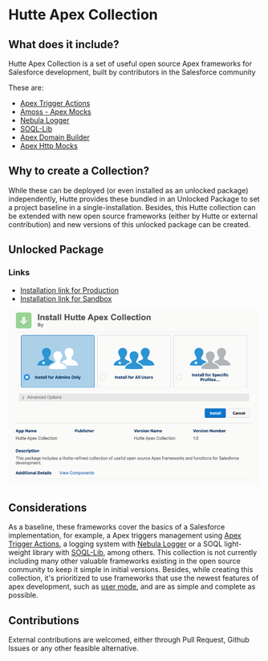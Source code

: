 # Hutte Apex Collection

## What does it include?

Hutte Apex Collection is a set of useful open source Apex frameworks for Salesforce development, built by contributors in the Salesforce community

These are:

- [Apex Trigger Actions](https://github.com/mitchspano/apex-trigger-actions-framework)
- [Amoss - Apex Mocks](https://github.com/bobalicious/amoss)
- [Nebula Logger](https://github.com/jongpie/NebulaLogger)
- [SOQL-Lib](https://github.com/beyond-the-cloud-dev/soql-lib)
- [Apex Domain Builder](https://github.com/rsoesemann/apex-domainbuilder)
- [Apex Http Mocks](https://github.com/rsoesemann/apex-httpmock)

## Why to create a Collection?

While these can be deployed (or even installed as an unlocked package) independently, Hutte provides these bundled in an Unlocked Package to set a project baseline in a single-installation. Besides, this Hutte collection can be extended with new open source frameworks (either by Hutte or external contribution) and new versions of this unlocked package can be created.

## Unlocked Package

### Links

- [Installation link for Production](https://login.salesforce.com/packaging/installPackage.apexp?p0=04tS70000000IxpIAE)
- [Installation link for Sandbox](https://test.salesforce.com/packaging/installPackage.apexp?p0=04tS70000000IxpIAE)

<img src="./docs/images/unlocked-package-installation.png" alt="drawing" width="500"/>

## Considerations

As a baseline, these frameworks cover the basics of a Salesforce implementation, for example, a Apex triggers management using [Apex Trigger Actions](https://github.com/mitchspano/apex-trigger-actions-framework), a logging system with [Nebula Logger](https://github.com/jongpie/NebulaLogger) or a SOQL light-weight library with [SOQL-Lib](https://github.com/beyond-the-cloud-dev/soql-lib), among others.
This collection is not currently including many other valuable frameworks existing in the open source community to keep it simple in initial versions.
Besides, while creating this collection, it's prioritized to use frameworks that use the newest features of apex development, such as [user mode](https://developer.salesforce.com/docs/atlas.en-us.apexcode.meta/apexcode/apex_classes_enforce_usermode.htm), and are as simple and complete as possible.

## Contributions

External contributions are welcomed, either through Pull Request, Github Issues or any other feasible alternative.
